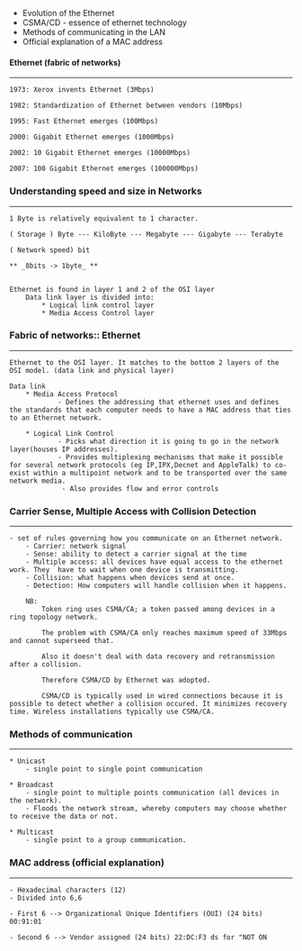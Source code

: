 - Evolution of the Ethernet
- CSMA/CD - essence of ethernet technology
- Methods of communicating in the LAN
- Official explanation of a MAC address


#### Ethernet (fabric of networks)
------------------------------------ 
    1973: Xerox invents Ethernet (3Mbps)

    1982: Standardization of Ethernet between vendors (10Mbps)

    1995: Fast Ethernet emerges (100Mbps)

    2000: Gigabit Ethernet emerges (1000Mbps)

    2002: 10 Gigabit Ethernet emerges (10000Mbps)

    2007: 100 Gigabit Ethernet emerges (100000Mbps)


### Understanding speed and size in Networks
--------------------------------------------------
    1 Byte is relatively equivalent to 1 character.

    ( Storage ) Byte --- KiloByte --- Megabyte --- Gigabyte --- Terabyte

    ( Network speed) bit

    ** _8bits -> 1byte_ **


    Ethernet is found in layer 1 and 2 of the OSI layer
        Data link layer is divided into:
            * Logical link control layer
            * Media Access Control layer

### Fabric of networks:: Ethernet
--------------------------------------
    Ethernet to the OSI layer. It matches to the bottom 2 layers of the OSI model. (data link and physical layer)

    Data link
        * Media Access Protocol
                - Defines the addressing that ethernet uses and defines the standards that each computer needs to have a MAC address that ties to an Ethernet network.

        * Logical Link Control
                - Picks what direction it is going to go in the network layer(houses IP addresses). 
                - Provides multiplexing mechanisms that make it possible for several network protocols (eg IP,IPX,Decnet and AppleTalk) to co-exist within a multipoint network and to be transported over the same network media.
                 - Also provides flow and error controls


                
### Carrier Sense, Multiple Access with Collision Detection
-------------------------------------------------------------- 
    - set of rules governing how you communicate on an Ethernet network.
        - Carrier: network signal
        - Sense: ability to detect a carrier signal at the time
        - Multiple access: all devices have equal access to the ethernet work. They  have to wait when one device is transmitting.
        - Collision: what happens when devices send at once.
        - Detection: How computers will handle collision when it happens.

        NB:
            Token ring uses CSMA/CA; a token passed among devices in a ring topology network.
            
            The problem with CSMA/CA only reaches maximum speed of 33Mbps and cannot superseed that. 
            
            Also it doesn't deal with data recovery and retransmission after a collision.
            
            Therefore CSMA/CD by Ethernet was adopted.
            
            CSMA/CD is typically used in wired connections because it is possible to detect whether a collision occured. It minimizes recovery time. Wireless installations typically use CSMA/CA.


### Methods of communication
--------------------------------
    * Unicast
        - single point to single point communication

    * Broadcast
        - single point to multiple points communication (all devices in the network).
        - Floods the network stream, whereby computers may choose whether to receive the data or not.

    * Multicast
        - single point to a group communication.
        

### MAC address (official explanation)
---------------------------------------
    - Hexadecimal characters (12)
    - Divided into 6,6
    
    - First 6 --> Organizational Unique Identifiers (OUI) (24 bits) 00:91:01

    - Second 6 --> Vendor assigned (24 bits) 22:DC:F3 ds for "NOT ON